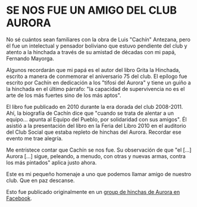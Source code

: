 # SE NOS FUE UN AMIGO DEL CLUB AURORA

No sé cuántos sean familiares con la obra de Luis "Cachín" Antezana, pero él fue un intelectual y pensador boliviano que estuvo pendiente del club y atento a la hinchada a través de su amistad de décadas con mi papá, Fernando Mayorga.


Algunos recordarán que mi papá es el autor del libro Grita la Hinchada, escrito a manera de conmemorar el aniversario 75 del club. El epílogo fue escrito por Cachín en dedicación a los "tifosi del Aurora" y tiene un guiño a la hinchada en el último párrafo: "la capacidad de supervivencia no es el arte de los más fuertes sino de los más aptos". 

El libro fue publicado en 2010 durante la era dorada del club 2008-2011. Ahí, la biografía de Cachín dice que "cuando se trata de alentar a un equipo... apunta al Equipo del Pueblo, por solidaridad con sus amigos". Él asistió a la presentación del libro en la Feria del Libro 2010 en el auditorio del Club Social que estaba repleto de hinchas del Aurora. Recordar ese evento me trae alegría. 

Me entristece contar que Cachín se nos fue. Su observación de que "el [...] Aurora [...] sigue, peleando, a menudo, con otras y nuevas armas, contra los más pintados" aplica justo ahora. 


Este es mi pequeño homenaje a uno que podemos llamar amigo de nuestro club. Que en paz descanse. 

Esto fue publicado originalmente en un [group de hinchas de Aurora en Facebook](https://www.facebook.com/groups/36291896002/?multi_permalinks=10161592173721003&notif_id=1756483509115532&notif_t=feedback_reaction_generic&ref=notif). 

